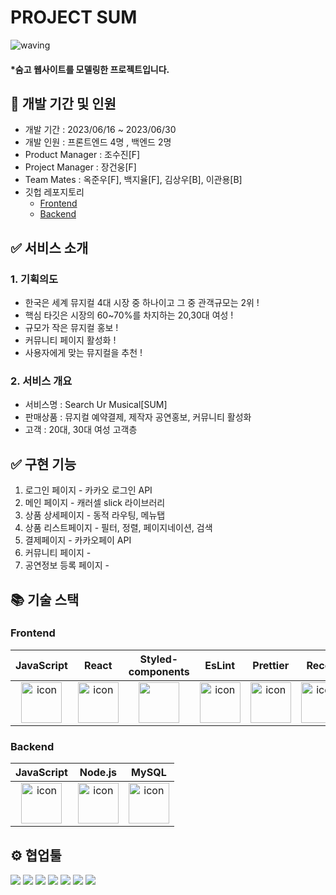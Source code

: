 # PROJECT SUM




![waving](https://capsule-render.vercel.app/api?type=waving&height=200&fontAlignY=40&text=SUM&color=gradient)

#### \*숨고 웹사이트를 모델링한 프로젝트입니다.

## 🛫 개발 기간 및 인원

- 개발 기간 : 2023/06/16 ~ 2023/06/30
- 개발 인원 : 프론트엔드 4명 , 백엔드 2명
- Product Manager : 조수진[F]
- Project Manager : 장건웅[F]
- Team Mates : 옥준우[F], 백지율[F], 김상우[B], 이관용[B]
- 깃헙 레포지토리
  - [Frontend](https://github.com/wecode-bootcamp-korea/46-2nd-SUMMIT-frontend)
  - [Backend](https://github.com/wecode-bootcamp-korea/46-2nd-SUMMIT-backend)

## ✅ 서비스 소개

### 1. 기획의도

- 한국은 세계 뮤지컬 4대 시장 중 하나이고 그 중 관객규모는 2위 !
- 핵심 타깃은 시장의 60~70%를 차지하는 20,30대 여성 !
- 규모가 작은 뮤지컬 홍보 !
- 커뮤니티 페이지 활성화 !
- 사용자에게 맞는 뮤지컬을 추천 !

### 2. 서비스 개요

- 서비스명 : Search Ur Musical[SUM]
- 판매상품 : 뮤지컬 예약결제, 제작자 공연홍보, 커뮤니티 활성화
- 고객 : 20대, 30대 여성 고객층

## ✅ 구현 기능

1. 로그인 페이지 - 카카오 로그인 API
2. 메인 페이지 - 캐러셀 slick 라이브러리
3. 상품 상세페이지 - 동적 라우팅, 메뉴탭
4. 상품 리스트페이지 - 필터, 정렬, 페이지네이션, 검색
5. 결제페이지 - 카카오페이 API
6. 커뮤니티 페이지 -
7. 공연정보 등록 페이지 - 

## 📚 기술 스택

### Frontend

|                                             JavaScript                                             |                                                 React                                                 |                                              Styled-components                                               |                                                 EsLint                                                 |                                                 Prettier                                                 |                                              Recoil
| :------------------------------------------------------------------------------------------------: | :---------------------------------------------------------------------------------------------------: | :---------------------------------------------------------------------------------------------: | :----------------------------------------------------------------------------------------------------: | :------------------------------------------------------------------------------------------------------: | :----------------------------------------------------------------------------------------------------: |
| <img src="https://techstack-generator.vercel.app/js-icon.svg" alt="icon" width="65" height="65" /> | <img src="https://techstack-generator.vercel.app/react-icon.svg" alt="icon" width="65" height="65" /> | <img src="https://camo.githubusercontent.com/13ee855194ed32dcc5ce968c31510f1e2171e7bf19f7cc5db69193d8ad03275b/68747470733a2f2f6d69726f2e6d656469756d2e636f6d2f76322f726573697a653a6669743a3438302f312a496f686e7732614f513545426768566f714b413756412e706e67" width="65" height="65" /></div> | <img src="https://techstack-generator.vercel.app/eslint-icon.svg" alt="icon" width="65" height="65" /> | <img src="https://techstack-generator.vercel.app/prettier-icon.svg" alt="icon" width="65" height="65" /> |<img src="https://techstack-generator.vercel.app/prettier-icon.svg" alt="icon" width="65" height="65" /> |


### Backend

|                                             JavaScript                                             |                                                Node.js                                                |                                                    MySQL                                                     |
| :------------------------------------------------------------------------------------------------: | :---------------------------------------------------------------------------------------------------: | :----------------------------------------------------------------------------------------------------------: |
| <img src="https://techstack-generator.vercel.app/js-icon.svg" alt="icon" width="65" height="65" /> | <img src="https://techstack-generator.vercel.app/nginx-icon.svg" alt="icon" width="65" height="65" /> | <img src="https://techstack-generator.vercel.app/mysql-icon.svg" alt="icon" width="65" height="65" /> </div> |

## ⚙️ 협업툴

<div>
<img src="https://img.shields.io/badge/Git-F05032?style=flat&logo=Git&logoColor=white"/>
<img src="https://img.shields.io/badge/GitHub-181717?style=flat&logo=GitHub&logoColor=white"/>
<img src="https://img.shields.io/badge/Slack-4A154B?style=flat&logo=Slack&logoColor=white"/>
<img src="https://img.shields.io/badge/Trello-0052CC?style=flat&logo=Trello&logoColor=white"/>
<img src="https://img.shields.io/badge/Notion-000000?style=flat&logo=Notion&logoColor=white"/>
<img src="https://img.shields.io/badge/Figma-F24E1E?style=flat&logo=Figma&logoColor=white"/>
<img src="https://img.shields.io/badge/VSCode-007ACC?style=flat&logo=Visual Studio Code&logoColor=white"/>
</div>
